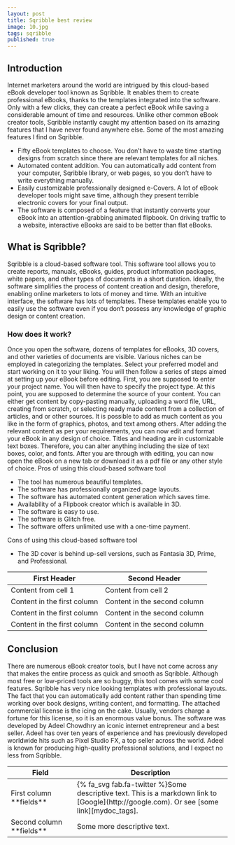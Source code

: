 ```yaml
---
layout: post
title: Sqribble best review
image: 10.jpg
tags: sqribble
published: true
---
```

## Introduction
Internet marketers around the world are intrigued by this cloud-based eBook developer tool known as
Sqribble. It enables them to create professional eBooks, thanks to the templates integrated into the software.
Only with a few clicks, they can create a perfect eBook while saving a considerable amount of time and
resources.
Unlike other common eBook creator tools, Sqribble instantly caught my attention based on its amazing
features that I have never found anywhere else.
Some of the most amazing features I find on Sqribble.
- Fifty eBook templates to choose. You don’t have to waste time starting designs from scratch since there are
relevant templates for all niches.
- Automated content addition. You can automatically add content from your computer, Sqribble library, or
web pages, so you don’t have to write everything manually.
- Easily customizable professionally designed e-Covers. A lot of eBook developer tools might save time,
although they present terrible electronic covers for your final output.
- The software is composed of a feature that instantly converts your eBook into an attention-grabbing
animated flipbook. On driving traffic to a website, interactive eBooks are said to be better than flat eBooks.

## What is Sqribble?
Sqribble is a cloud-based software tool. This software tool allows you to create reports, manuals, eBooks,
guides, product information packages, white papers, and other types of documents in a short duration.
Ideally, the software simplifies the process of content creation and design, therefore, enabling online
marketers to lots of money and time.
With an intuitive interface, the software has lots of templates. These templates enable you to easily use the
software even if you don’t possess any knowledge of graphic design or content creation.

### How does it work?
Once you open the software, dozens of templates for eBooks, 3D covers, and other varieties of documents
are visible.
Various niches can be employed in categorizing the templates. Select your preferred model and start
working on it to your liking. You will then follow a series of steps aimed at setting up your eBook before
editing.
First, you are supposed to enter your project name. You will then have to specify the project type. At this
point, you are supposed to determine the source of your content.
You can either get content by copy-pasting manually, uploading a word file, URL, creating from scratch, or
selecting ready made content from a collection of articles, and or other sources. 
It is possible to add as much content as you like in the form of graphics, photos, and text among others.
After adding the relevant content as per your requirements, you can now edit and format your eBook in any
design of choice. Titles and heading are in customizable text boxes. Therefore, you can alter anything
including the size of text boxes, color, and fonts.
After you are through with editing, you can now open the eBook on a new tab or download it as a pdf file or
any other style of choice.
Pros of using this cloud-based software tool
- The tool has numerous beautiful templates.
- The software has professionally organized page layouts.
- The software has automated content generation which saves time.
- Availability of a Flipbook creator which is available in 3D.
- The software is easy to use.
- The software is Glitch free.
- The software offers unlimited use with a one-time payment.

Cons of using this cloud-based software tool
- The 3D cover is behind up-sell versions, such as Fantasia 3D, Prime, and Professional.

First Header | Second Header
------------ | -------------
Content from cell 1 | Content from cell 2
Content in the first column | Content in the second column
Content in the first column | Content in the second column
Content in the first column | Content in the second column

## Conclusion
There are numerous eBook creator tools, but I have not come across any that makes the entire process as
quick and smooth as Sqribble. Although most free or low-priced tools are so buggy, this tool comes with
some cool features.
Sqribble has very nice looking templates with professional layouts. The fact that you can automatically add
content rather than spending time working over book designs, writing content, and formatting.
The attached commercial license is the icing on the cake. Usually, vendors charge a fortune for this license,
so it is an enormous value bonus.
The software was developed by Adeel Chowdhry an iconic internet entrepreneur and a best seller. Adeel has
over ten years of experience and has previously developed worldwide hits such as Pixel Studio FX, a top
seller across the world. Adeel is known for producing high-quality professional solutions, and I expect no
less from Sqribble.

<table>
<colgroup>
<col width="30%" />
<col width="70%" />
</colgroup>
<thead>
<tr class="header">
<th>Field</th>
<th>Description</th>
</tr>
</thead>
<tbody>
<tr>
<td markdown="span"><i class="fa fa-camera-retro fa-lg"></i>First column **fields**</td>
<td markdown="span"><i class="fa fa-camera-retro fa-lg"></i>{% fa_svg fab.fa-twitter %}Some descriptive text. This is a markdown link to [Google](http://google.com). Or see [some link][mydoc_tags].</td>
</tr>
<tr>
<td markdown="span">Second column **fields**</td>
<td markdown="span">Some more descriptive text.
</td>
</tr>
</tbody>
</table>
